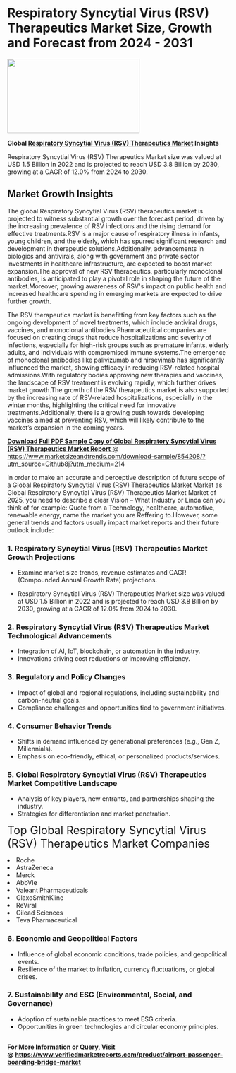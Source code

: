 <H1>Respiratory Syncytial Virus (RSV) Therapeutics Market Size, Growth and Forecast from 2024 - 2031</H1><img class="aligncenter size-medium wp-image-584254" src="https://thirdeyenews.in/wp-content/uploads/2024/09/Global-Market-Research-300x168.jpeg" alt="" width="300" height="168" /><p><strong>Global&nbsp;<a href="https://www.marketsizeandtrends.com/download-sample/854208/?utm_source=Github8j?utm_medium=214">Respiratory Syncytial Virus (RSV) Therapeutics Market</a> Insights</strong></p><p>Respiratory Syncytial Virus (RSV) Therapeutics Market size was valued at USD 1.5 Billion in 2022 and is projected to reach USD 3.8 Billion by 2030, growing at a CAGR of 12.0% from 2024 to 2030.</p><p><h2>Market Growth Insights</h2> <p>The global Respiratory Syncytial Virus (RSV) therapeutics market is projected to witness substantial growth over the forecast period, driven by the increasing prevalence of RSV infections and the rising demand for effective treatments.RSV is a major cause of respiratory illness in infants, young children, and the elderly, which has spurred significant research and development in therapeutic solutions.Additionally, advancements in biologics and antivirals, along with government and private sector investments in healthcare infrastructure, are expected to boost market expansion.The approval of new RSV therapeutics, particularly monoclonal antibodies, is anticipated to play a pivotal role in shaping the future of the market.Moreover, growing awareness of RSV's impact on public health and increased healthcare spending in emerging markets are expected to drive further growth.</p> <p><a href="sample-link.com"></a></p> <p>The RSV therapeutics market is benefitting from key factors such as the ongoing development of novel treatments, which include antiviral drugs, vaccines, and monoclonal antibodies.Pharmaceutical companies are focused on creating drugs that reduce hospitalizations and severity of infections, especially for high-risk groups such as premature infants, elderly adults, and individuals with compromised immune systems.The emergence of monoclonal antibodies like palivizumab and nirsevimab has significantly influenced the market, showing efficacy in reducing RSV-related hospital admissions.With regulatory bodies approving new therapies and vaccines, the landscape of RSV treatment is evolving rapidly, which further drives market growth.The growth of the RSV therapeutics market is also supported by the increasing rate of RSV-related hospitalizations, especially in the winter months, highlighting the critical need for innovative treatments.Additionally, there is a growing push towards developing vaccines aimed at preventing RSV, which will likely contribute to the market’s expansion in the coming years.</p> <p><a href="more-info-link.com"></p><p><span class=""><strong>Download Full PDF Sample Copy of Global Respiratory Syncytial Virus (RSV) Therapeutics Market Report</strong> @ <a href="https://www.marketsizeandtrends.com/download-sample/854208/?utm_source=Github8j?utm_medium=214" target="_blank">https://www.marketsizeandtrends.com/download-sample/854208/?utm_source=Github8j?utm_medium=214</a></span></p><p>In order to make an accurate and perceptive description of future scope of a Global&nbsp;Respiratory Syncytial Virus (RSV) Therapeutics Market Market as Global&nbsp;Respiratory Syncytial Virus (RSV) Therapeutics Market Market of 2025, you need to describe a clear Vision &ndash; What Industry or Linda can you think of for example: Quote from a Technology, healthcare, automotive, renewable energy, name the market you are Reffering to.However, some general trends and factors usually impact market reports and their future outlook include:</p><h3>1.&nbsp;<strong>Respiratory Syncytial Virus (RSV) Therapeutics Market Growth Projections</strong></h3><ul><li>Examine market size trends, revenue estimates and CAGR (Compounded Annual Growth Rate) projections.</li><li><p>Respiratory Syncytial Virus (RSV) Therapeutics Market size was valued at USD 1.5 Billion in 2022 and is projected to reach USD 3.8 Billion by 2030, growing at a CAGR of 12.0% from 2024 to 2030.</p></li></ul><h3>2.&nbsp;<strong>Respiratory Syncytial Virus (RSV) Therapeutics Market Technological Advancements</strong></h3><ul><li>Integration of AI, IoT, blockchain, or automation in the industry.</li><li>Innovations driving cost reductions or improving efficiency.</li></ul><h3>3.&nbsp;<strong>Regulatory and Policy Changes</strong></h3><ul><li>Impact of global and regional regulations, including sustainability and carbon-neutral goals.</li><li>Compliance challenges and opportunities tied to government initiatives.</li></ul><h3>4.&nbsp;<strong>Consumer Behavior Trends</strong></h3><ul><li>Shifts in demand influenced by generational preferences (e.g., Gen Z, Millennials).</li><li>Emphasis on eco-friendly, ethical, or personalized products/services.</li></ul><h3>5.&nbsp;<strong>Global Respiratory Syncytial Virus (RSV) Therapeutics Market Competitive Landscape</strong></h3><ul><li>Analysis of key players, new entrants, and partnerships shaping the industry.</li><li>Strategies for differentiation and market penetration.</li></ul><p data-pm-slice="1 1 []"><span style="color: inherit; font-family: inherit; font-size: 25px;">Top Global Respiratory Syncytial Virus (RSV) Therapeutics Market Companies</span></p><div class="" data-test-id=""><p><li>Roche</li><li> AstraZeneca</li><li> Merck</li><li> AbbVie</li><li> Valeant Pharmaceuticals</li><li> GlaxoSmithKline</li><li> ReViral</li><li> Gilead Sciences</li><li> Teva Pharmaceutical</li></p></div><h3>6.&nbsp;<strong>Economic and Geopolitical Factors</strong></h3><ul><li>Influence of global economic conditions, trade policies, and geopolitical events.</li><li>Resilience of the market to inflation, currency fluctuations, or global crises.</li></ul><h3>7.&nbsp;<strong>Sustainability and ESG (Environmental, Social, and Governance)</strong></h3><ul><li>Adoption of sustainable practices to meet ESG criteria.</li><li>Opportunities in green technologies and circular economy principles.</li></ul><h2><strong style="font-size: 14px;">For More Information or Query, Visit @&nbsp;</strong><a style="background-color: #ffffff; font-size: 14px;" href="https://www.marketsizeandtrends.com/report/respiratory-syncytial-virus-rsv-therapeutics-market/" target="_blank">https://www.verifiedmarketreports.com/product/airport-passenger-boarding-bridge-market</a></h2>